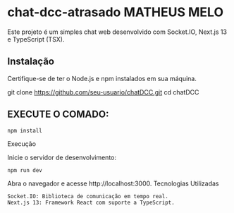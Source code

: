 # chat-dcc-atrasado MATHEUS MELO



Este projeto é um simples chat web desenvolvido com Socket.IO, Next.js 13 e TypeScript (TSX).

## Instalação

Certifique-se de ter o Node.js e npm instalados em sua máquina.

git clone https://github.com/seu-usuario/chatDCC.git
cd chatDCC

## EXECUTE O COMADO:
    
    npm install

Execução

Inicie o servidor de desenvolvimento:

    npm run dev

Abra o navegador e acesse http://localhost:3000.
Tecnologias Utilizadas

    Socket.IO: Biblioteca de comunicação em tempo real.
    Next.js 13: Framework React com suporte a TypeScript.



